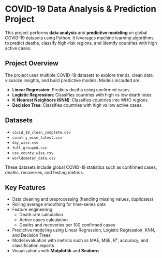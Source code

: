# COVID-19 Data Analysis & Prediction Project

This project performs **data analysis** and **predictive modeling** on global COVID-19 datasets using Python. It leverages machine learning algorithms to predict deaths, classify high-risk regions, and identify countries with high active cases.  

## **Project Overview**
The project uses multiple COVID-19 datasets to explore trends, clean data, visualize insights, and build predictive models. Models included are:
- **Linear Regression**: Predicts deaths using confirmed cases.
- **Logistic Regression**: Classifies countries with high vs low death rates.
- **K-Nearest Neighbors (KNN)**: Classifies countries into WHO regions.
- **Decision Tree**: Classifies countries with high vs low active cases.

## **Datasets**
- `covid_19_clean_complete.csv`
- `country_wise_latest.csv`
- `day_wise.csv`
- `full_grouped.csv`
- `usa_county_wise.csv`
- `worldometer_data.csv`

These datasets include global COVID-19 statistics such as confirmed cases, deaths, recoveries, and testing metrics.  

## **Key Features**
- Data cleaning and preprocessing (handling missing values, duplicates)
- Rolling average smoothing for time-series data
- Feature engineering:
  - Death rate calculation
  - Active cases calculation
  - Deaths and recoveries per 100 confirmed cases
- Predictive modeling using Linear Regression, Logistic Regression, KNN, and Decision Trees
- Model evaluation with metrics such as MAE, MSE, R², accuracy, and classification reports
- Visualizations with **Matplotlib** and **Seaborn**

